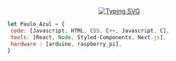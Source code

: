   <div align="center">
    <a href="https://git.io/typing-svg"><img src="https://readme-typing-svg.herokuapp.com?font=Fira+Mono&pause=1000&color=2C5DF7&width=435&lines=Ol%C3%A1%2C+eu+sou+Paulo+Teles+Serra+Azul;Estudante+de+Eng.+Comp+%7C+UFBA" alt="Typing SVG" /></a>
   </div>

  
   ```javascript
  let Paulo_Azul = {
    code: [Javascript, HTML, CSS, C++, Javascript, C],
    tools: [React, Node, Styled-Components, Next.js],
    hardware : [arduino, raspberry_pi],
  }
  ```
